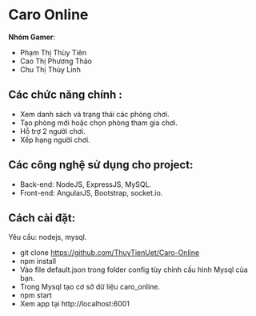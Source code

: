 # Caro Online

**Nhóm Gamer**:
  - Phạm Thị Thùy Tiên
  - Cao Thị Phương Thảo
  - Chu Thị Thùy Linh

## Các chức năng chính :
  - Xem danh sách và trạng thái các phòng chơi.
  - Tạo phòng mới hoặc chọn phòng tham gia chơi.
  - Hỗ trợ 2 người chơi.
  - Xếp hạng người chơi.

 ## Các công nghệ sử dụng cho project:
  - Back-end: NodeJS, ExpressJS, MySQL.
  - Front-end: AngularJS, Bootstrap, socket.io.

## Cách cài đặt: 
  Yêu cầu: nodejs, mysql.

  - git clone https://github.com/ThuyTienUet/Caro-Online
  - npm install
  - Vào file default.json trong folder config tùy chỉnh cấu hình Mysql của bạn.
  - Trong Mysql tạo cơ sở dữ liệu caro_online.
  - npm start
  - Xem app tại http://localhost:6001
